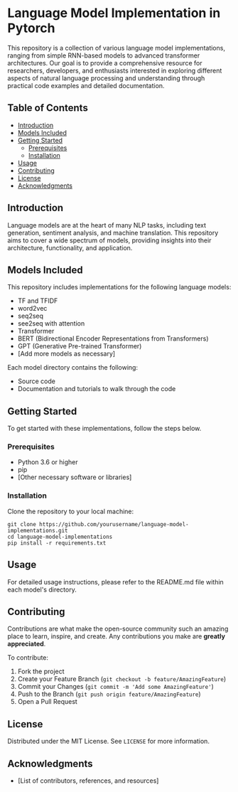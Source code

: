 # Language Model Implementation in Pytorch

This repository is a collection of various language model implementations, ranging from simple RNN-based models to advanced transformer architectures. Our goal is to provide a comprehensive resource for researchers, developers, and enthusiasts interested in exploring different aspects of natural language processing and understanding through practical code examples and detailed documentation.

## Table of Contents

- [Introduction](#introduction)
- [Models Included](#models-included)
- [Getting Started](#getting-started)
  - [Prerequisites](#prerequisites)
  - [Installation](#installation)
- [Usage](#usage)
- [Contributing](#contributing)
- [License](#license)
- [Acknowledgments](#acknowledgments)

## Introduction

Language models are at the heart of many NLP tasks, including text generation, sentiment analysis, and machine translation. This repository aims to cover a wide spectrum of models, providing insights into their architecture, functionality, and application.

## Models Included

This repository includes implementations for the following language models:
- TF and TFIDF
- word2vec
- seq2seq
- see2seq with attention
- Transformer
- BERT (Bidirectional Encoder Representations from Transformers)
- GPT (Generative Pre-trained Transformer)
- [Add more models as necessary]

Each model directory contains the following:
- Source code
- Documentation and tutorials to walk through the code

## Getting Started

To get started with these implementations, follow the steps below.

### Prerequisites

- Python 3.6 or higher
- pip
- [Other necessary software or libraries]

### Installation

Clone the repository to your local machine: 
```
git clone https://github.com/yourusername/language-model-implementations.git
cd language-model-implementations
pip install -r requirements.txt
```

## Usage

For detailed usage instructions, please refer to the README.md file within each model's directory.

## Contributing

Contributions are what make the open-source community such an amazing place to learn, inspire, and create. Any contributions you make are **greatly appreciated**.

To contribute:
1. Fork the project
2. Create your Feature Branch (`git checkout -b feature/AmazingFeature`)
3. Commit your Changes (`git commit -m 'Add some AmazingFeature'`)
4. Push to the Branch (`git push origin feature/AmazingFeature`)
5. Open a Pull Request

## License

Distributed under the MIT License. See `LICENSE` for more information.

## Acknowledgments

- [List of contributors, references, and resources]


